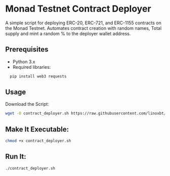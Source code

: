 # Monad Testnet Contract Deployer
A simple script for deploying ERC-20, ERC-721, and ERC-1155 contracts on the Monad Testnet. Automates contract creation with random names, Total supply and mint a random % to the deployer wallet address.

## Prerequisites
- Python 3.x
- Required libraries:
  
```bash
  pip install web3 requests
```

## Usage
Download the Script:
```bash
wget -O contract_deployer.sh https://raw.githubusercontent.com/linoxbt/Monad_Testnet_Contracts/refs/heads/main/contract_deployer.sh
```

## Make It Executable:
```bash
chmod +x contract_deployer.sh
```

## Run It:
```bash
./contract_deployer.sh
```


